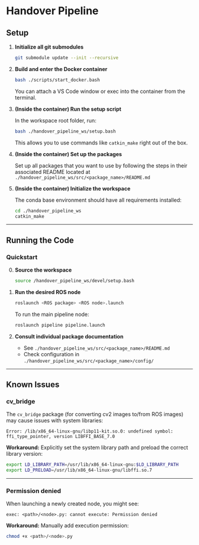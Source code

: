 # Handover Pipeline

## Setup

1. **Initialize all git submodules**

    ```bash
    git submodule update --init --recursive
    ```

2. **Build and enter the Docker container**

    ```bash
    bash ./scripts/start_docker.bash
    ```

    You can attach a VS Code window or exec into the container from the terminal.

3. **(Inside the container) Run the setup script**

    In the workspace root folder, run:

    ```bash
    bash ./handover_pipeline_ws/setup.bash
    ```
    This allows you to use commands like `catkin_make` right out of the box.

4. **(Inside the container) Set up the packages**

    Set up all packages that you want to use by following the steps in their associated README located at `./handover_pipeline_ws/src/<package_name>/README.md`


5. **(Inside the container) Initialize the workspace**

    The conda base environment should have all requirements installed:

    ```bash
    cd ./handover_pipeline_ws
    catkin_make
    ```

---

## Running the Code

### Quickstart

0. **Source the workspace**

    ```bash
    source /handover_pipeline_ws/devel/setup.bash
    ```

1. **Run the desired ROS node**

    ```bash
    roslaunch <ROS package> <ROS node>.launch
    ```

    To run the main pipeline node:

    ```bash
    roslaunch pipeline pipeline.launch
    ```

2. **Consult individual package documentation**

    - See `./handover_pipeline_ws/src/<package_name>/README.md`
    - Check configuration in `./handover_pipeline_ws/src/<package_name>/config/`

---

## Known Issues

### cv_bridge

The `cv_bridge` package (for converting cv2 images to/from ROS images) may cause issues with system libraries:

```
Error: /lib/x86_64-linux-gnu/libp11-kit.so.0: undefined symbol: ffi_type_pointer, version LIBFFI_BASE_7.0
```

**Workaround:** Explicitly set the system library path and preload the correct library version:

```bash
export LD_LIBRARY_PATH=/usr/lib/x86_64-linux-gnu:$LD_LIBRARY_PATH
export LD_PRELOAD=/usr/lib/x86_64-linux-gnu/libffi.so.7
```

---

### Permission denied

When launching a newly created node, you might see:

```
exec: <path>/<node>.py: cannot execute: Permission denied
```

**Workaround:** Manually add execution permission:

```bash
chmod +x <path>/<node>.py
```